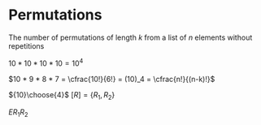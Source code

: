 # Permutations

The number of permutations of length $k$ from a list of $n$ elements without repetitions

$10 * 10 * 10 * 10 = 10^4$

$10 * 9 * 8 * 7 = \cfrac{10!}{6!} = (10)_4 = \cfrac{n!}{(n-k)!}$

${10}\choose{4}$
$[R] = \{R_1, R_2\}$

$E R_1 R_2$
